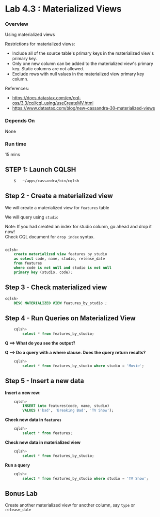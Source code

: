 <link rel='stylesheet' href='../assets/css/main.css'/>

# Lab 4.3 : Materialized Views

### Overview

Using materialized views

Restrictions for materialized views:

- Include all of the source table's primary keys in the materialized view's primary key.
- Only one new column can be added to the materialized view's primary key. Static columns are not allowed.
- Exclude rows with null values in the materialized view primary key column.

References:

- https://docs.datastax.com/en/cql-oss/3.3/cql/cql_using/useCreateMV.html
- https://www.datastax.com/blog/new-cassandra-30-materialized-views

### Depends On 

None

### Run time

15 mins

## STEP 1:  Launch CQLSH

```bash
    $   ~/apps/cassandra/bin/cqlsh
```

## Step 2 - Create a materialized view

We will create a materialized view for `features` table

We will query using `studio`

Note: If you had created an index for studio column, go ahead and drop it now!  
Check CQL document for `drop index` syntax.

```sql

cqlsh>
    create materialized view features_by_studio
    as select code, name, studio, release_date
    from features
    where code is not null and studio is not null
    primary key (studio, code);
```

## Step 3 - Check materialized view

```sql
cqlsh>
    DESC MATERIALIZED VIEW features_by_studio ;
```

## Step 4 - Run Queries on Materialized View

```sql
    cqlsh>
        select * from features_by_studio;
```

**Q ==> What do you see the output?**

**Q ==> Do a query with a where clause.  Does the query return results?**

```sql
    cqlsh>
        select * from features_by_studio where studio = 'Movie';
```

## Step 5 - Insert a new data

**Insert a new row:**

```sql
    cqlsh>
        INSERT into features(code, name, studio)
        VALUES ('bad', 'Breaking Bad', 'TV Show');
```

**Check new data in `features`**

```sql
    cqlsh> 
        select * from features;
```

**Check new data in materialized view**

```sql
    cqlsh>
        select * from features_by_studio;
```

**Run a query**

```sql
    cqlsh>
        select * from features_by_studio where studio = 'TV Show';
```

## Bonus Lab

Create another materialized view for another column, say `type` or `release_date`